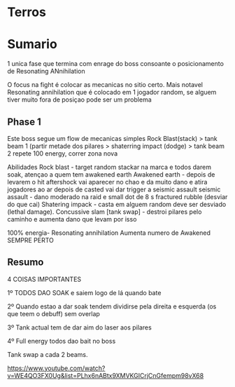 # Terros

# Sumario

1 unica fase que termina com enrage do boss consoante o posicionamento de Resonating ANnihilation

O focus na fight é colocar as mecanicas no sitio certo. Mais notavel Resonating annihilation que é colocado em 1 jogador random, se alguem tiver muito fora de posiçao pode ser um problema


## Phase 1

Este boss segue um flow de mecanicas simples
Rock Blast(stack) > tank beam 1 (partir metade dos pilares > shaterring impact (dodge) > tank beam 2
repete
100 energy, correr zona nova

Abilidades
Rock blast - target random stackar na marca e todos darem soak, atençao a quem tem awakened earth
Awakened earth - depois de levarem o hit aftershock vai aparecer no chao e da muito dano e atira jogadores ao ar depois de casted vai dar trigger a seismic assault
seismic assault - dano moderado na raid e small dot de 8 s
fractured rubble (desviar do que cai)
Shatering impack - casta em alguem random deve ser desviado (lethal damage).
Concussive slam [tank swap] - destroi pilares pelo caminho e aumenta dano que levam por isso

100% energia-
	Resonating annihilation
	Aumenta numero de Awakened
SEMPRE PERTO

## Resumo

4 COISAS IMPORTANTES

1º TODOS DAO SOAK e saiem logo de lá quando bate

2º Quando estao a dar soak tendem dividirse pela direita e esquerda (os que teem o debuff) sem overlap

3º Tank actual tem de dar aim do laser aos pilares

4º Full energy todos dao bait no boss

Tank swap a cada 2 beams.

https://www.youtube.com/watch?v=WE4QO3FX0Ug&list=PLhx6nABtx9XMVKGICrjCnGfempm98vX68

